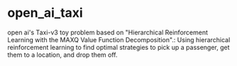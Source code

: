 # open_ai_taxi
open ai's Taxi-v3 toy problem based on "Hierarchical Reinforcement Learning with the MAXQ Value Function Decomposition".: Using hierarchical reinforcement learning to find optimal strategies to pick up a passenger, get them to a location, and drop them off.
